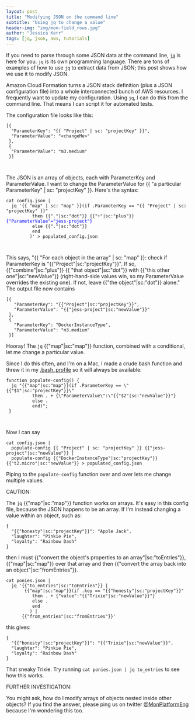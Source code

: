 ```yaml
---
layout: post
title: "Modifying JSON on the command line"
subtitle: "Using jq to change a value"
header-img: "img/mon-field_rows.jpg"
author: "Jessica Kerr"
tags: [jq, json, aws, tutorials]
---
```


<style scoped>
  .projectKey { color: red }
  .map { color: orange }
  .plus { color: brown }
  .newValue { color: blue }
  .dot { color: hotpink }
  .toEntries { color: purple }
  .fromEntries { color: green }
</style>

If you need to parse through some JSON data at the command line, [`jq`](http://stedolan.github.io/jq/) is here for you.
`jq` is its own programming language. There are tons of examples of how to use `jq` to extract data from JSON; 
this post shows how we use it to modify JSON.

Amazon Cloud Formation turns a JSON stack definition (plus a JSON configuration file)
 into a whole interconnected bunch of AWS resources. I frequently want to update my configuration. 
Using `jq`, I can do this from the command line. That means I can script it for automated tests.

The configuration file looks like this:


<div class="highlight"><pre><code class="language-json" data-lang="json">[{
  "ParameterKey": "{{ "Project" | sc: "projectKey" }}",
  "ParameterValue": "&lt;changeMe&gt;"
 }, 
 {
  "ParameterValue": "m3.medium"
 }]

</code></pre></div>

The JSON is an array of objects, each with ParameterKey and ParameterValue. I want to change the ParameterValue for {{ "a particular ParameterKey" | sc: "projectKey" }}. Here's the syntax:


<div class="highlight"><pre><code class="language-bash" data-lang="bash">cat config.json | 
  jq '{{ "map" | sc: "map" }}(if .ParameterKey == "{{ "Project" | sc: "projectKey" }}"
          then {{"."|sc:"dot"}} {{"+"|sc:"plus"}} <span class="newValue">{"ParameterValue"="jess-project"}</span>
          else {{"."|sc:"dot"}}
          end
         )' > populated_config.json

</code></pre></div>

This says, "{{ "For each object in the array" | sc: "map" }}:
 check if ParameterKey is "{{"Project"|sc:"projectKey"}}". If so,
{{"combine"|sc:"plus"}} {{ "that object"|sc:"dot"}}
 with {{"this other one"|sc:"newValue"}} (right-hand-side values win, so my ParameterValue overrides the existing one). If not, leave {{"the object"|sc:"dot"}}
alone." 
The output file now contains

<div class="highlight"><pre><code class="language-bash" data-lang="bash">[{
   "ParameterKey": "{{"Project"|sc:"projectKey"}}",
   "ParameterValue": "{{"jess-project"|sc:"newValue"}}"
 },
 {
   "ParameterKey": "DockerInstanceType",
   "ParameterValue": "m3.medium"
 }]
</code></pre></div>

Hooray! The `jq` {{"map"|sc:"map"}} function, combined with a conditional, let me change a particular value.

Since I do this often, and I'm on a Mac, I made a crude bash function and threw it in my [.bash_profile](http://web.physics.ucsb.edu/~pcs/apps/bash/intro-bash.html) so it will always be available:

<div class="highlight"><pre><code class="language-bash" data-lang="bash">function populate-config() { 
  jq "{{"map"|sc:"map"}}(if .ParameterKey == \"{{"$1"|sc:"projectKey"}}\" 
          then . + {\"ParameterValue\":\"{{"$2"|sc:"newValue"}}"} 
          else . 
          end)";
 }

</code></pre></div>

Now I can say

<div class="highlight"><pre><code class="language-bash" data-lang="bash">cat config.json | 
  populate-config {{ "Project" | sc: "projectKey" }} {{"jess-project"|sc:"newValue"}} |
  populate-config {{"DockerInstanceType"|sc:"projectKey"}} {{"t2.micro"|sc:"newValue"}} > populated_config.json
</code></pre></div>

Piping to the `populate-config` function over and over lets me change multiple values.

CAUTION:

The `jq` {{"map"|sc:"map"}} function works on arrays. It's easy in this config file, because the JSON happens to be an array. If I'm instead changing a value within an object, such as:

<div class="highlight"><pre><code class="language-bash" data-lang="bash">{
  "{{"honesty"|sc:"projectKey"}}": "Apple Jack",
  "laughter": "Pinkie Pie",
  "loyalty": "Rainbow Dash"
}
</code></pre></div>

then I must {{"convert the object's properties to an array"|sc:"toEntries"}}, {{"map"|sc:"map"}} over that array and then {{"convert the array back into an object"|sc:"fromEntries"}}.


<div class="highlight"><pre><code class="language-bash" data-lang="bash">cat ponies.json | 
  jq '{{"to_entries"|sc:"toEntries"}} | 
       {{"map"|sc:"map"}}(if .key == "{{"honesty"|sc:"projectKey"}}" 
          then . + {"value":"{{"Trixie"|sc:"newValue"}}"} 
          else . 
          end
         ) | 
      {{"from_entries"|sc:"fromEntries"}}'
</code></pre></div>

this gives:

<div class="highlight"><pre><code class="language-bash" data-lang="bash">{
  "{{"honesty"|sc:"projectKey"}}": "{{"Trixie"|sc:"newValue"}}",
  "laughter": "Pinkie Pie",
  "loyalty": "Rainbow Dash"
}
</code></pre></div>

That sneaky Trixie. Try running `cat ponies.json | jq to_entries` to see how this works.

FURTHER INVESTIGATION:

You might ask, how do I modify arrays of objects nested inside other objects? If you find the answer, please ping us on twitter [@MonPlatformEng](http://twitter.com/MonPlatformEng) because I'm wondering this too.

